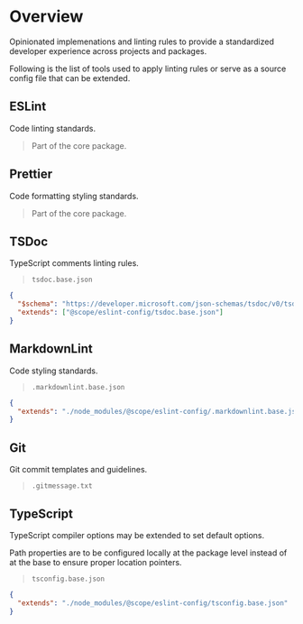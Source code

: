 # Overview

Opinionated implemenations and linting rules to provide a standardized developer experience across
projects and packages.

Following is the list of tools used to apply linting rules or serve as a source config file that
can be extended.

## ESLint

Code linting standards.

> Part of the core package.

## Prettier

Code formatting styling standards.

> Part of the core package.

## TSDoc

TypeScript comments linting rules.

> `tsdoc.base.json`

```json
{
  "$schema": "https://developer.microsoft.com/json-schemas/tsdoc/v0/tsdoc.schema.json",
  "extends": ["@scope/eslint-config/tsdoc.base.json"]
}
```

## MarkdownLint

Code styling standards.

> `.markdownlint.base.json`

```json
{
  "extends": "./node_modules/@scope/eslint-config/.markdownlint.base.json"
}
```

## Git

Git commit templates and guidelines.

> `.gitmessage.txt`

## TypeScript

TypeScript compiler options may be extended to set default options.

Path properties are to be configured locally at the package level instead of at
the base to ensure proper location pointers.

> `tsconfig.base.json`

```json
{
  "extends": "./node_modules/@scope/eslint-config/tsconfig.base.json"
}
```

